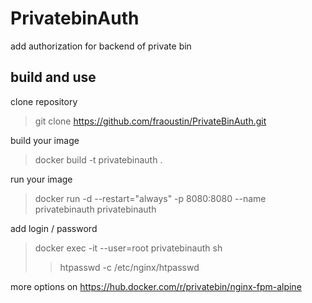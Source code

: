 # PrivatebinAuth

add authorization for backend of private bin

## build and use

clone repository

> git clone https://github.com/fraoustin/PrivateBinAuth.git

build your image

> docker build -t privatebinauth .

run your image

> docker run -d --restart="always" -p 8080:8080 --name privatebinauth privatebinauth

add login / password

> docker exec -it  --user=root privatebinauth sh
> > htpasswd -c /etc/nginx/htpasswd <user>

more options on https://hub.docker.com/r/privatebin/nginx-fpm-alpine